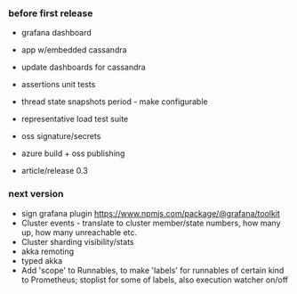 ### before first release
- grafana dashboard

- app w/embedded cassandra
- update dashboards for cassandra
- assertions unit tests
- thread state snapshots period - make configurable
- representative load test suite
- oss signature/secrets
- azure build + oss publishing
- article/release 0.3

### next version
- sign grafana plugin
https://www.npmjs.com/package/@grafana/toolkit
- Cluster events - translate to cluster member/state numbers, how many up, how many unreachable etc.
- Cluster sharding visibility/stats
- akka remoting
- typed akka
- Add 'scope' to Runnables, to make 'labels' for runnables of certain kind to Prometheus; stoplist for some of labels, also execution watcher on/off
